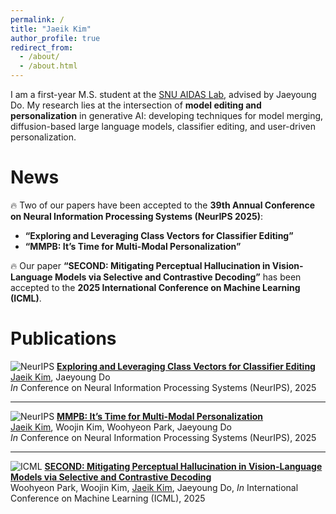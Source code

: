 ```yaml
---
permalink: /
title: "Jaeik Kim"
author_profile: true
redirect_from: 
  - /about/
  - /about.html
---
```


I am a first-year M.S. student at the [SNU AIDAS Lab](https://aidas.snu.ac.kr/), advised by Jaeyoung Do. My research lies at the intersection of **model editing and personalization** in generative AI: developing techniques for model merging, diffusion-based large language models, classifier editing, and user-driven personalization.

News
======
🔥 Two of our papers have been accepted to the **39th Annual Conference on Neural Information Processing Systems (NeurIPS 2025)**:  
- **“Exploring and Leveraging Class Vectors for Classifier Editing”**  
- **“MMPB: It’s Time for Multi-Modal Personalization”**
  
🔥 Our paper **“SECOND: Mitigating Perceptual Hallucination in Vision-Language Models via Selective and Contrastive Decoding”** has been accepted to the **2025 International Conference on Machine Learning (ICML)**.

Publications
======

![NeurIPS](https://img.shields.io/badge/NeurIPS-2025-CC0000) **[Exploring and Leveraging Class Vectors for Classifier Editing](https://arxiv.org/abs/)**  
<u>Jaeik Kim</u>, Jaeyoung Do  
_In_ Conference on Neural Information Processing Systems (NeurIPS), 2025

---

![NeurIPS](https://img.shields.io/badge/NeurIPS-2025-CC0000) **[MMPB: It’s Time for Multi-Modal Personalization](https://arxiv.org/abs/)**  
<u>Jaeik Kim</u>, Woojin Kim, Woohyeon Park, Jaeyoung Do  
_In_ Conference on Neural Information Processing Systems (NeurIPS), 2025

---

![ICML](https://img.shields.io/badge/ICML-2025-007ACC) **[SECOND: Mitigating Perceptual Hallucination in Vision-Language Models via Selective and Contrastive Decoding](https://arxiv.org/abs/2506.08391)**  
 Woohyeon Park, Woojin Kim, <u>Jaeik Kim</u>, Jaeyoung Do,
  _In_ International Conference on Machine Learning (ICML), 2025
  
